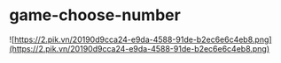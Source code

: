 # game-choose-number

![https://2.pik.vn/20190d9cca24-e9da-4588-91de-b2ec6e6c4eb8.png](https://2.pik.vn/20190d9cca24-e9da-4588-91de-b2ec6e6c4eb8.png)

